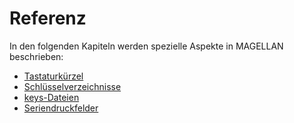 # Referenz

In den folgenden Kapiteln werden spezielle Aspekte in MAGELLAN beschrieben:

* [Tastaturkürzel](https://doc.magellan7.stueber.de/schulverwaltung/reference/shortcuts.html)
* [Schlüsselverzeichnisse](https://doc.magellan7.stueber.de/schulverwaltung/reference/catalogs.html)
* [keys-Dateien](https://doc.magellan7.stueber.de/schulverwaltung/reference/keys-dateien.html)
* [Seriendruckfelder](https://doc.magellan7.stueber.de/schulverwaltung/reference/seriendruckfelder.html)
